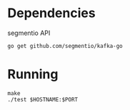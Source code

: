 # Dependencies

segmentio API
```shell
go get github.com/segmentio/kafka-go
```

# Running

```shell
make
./test $HOSTNAME:$PORT
```
